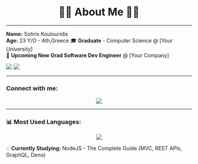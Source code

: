 <h1 align="center">👨‍💻 About Me 👨‍💻</h1>

---

**Name:** Sotiris Koulouridis  
**Age:** 23 Y/O - Ath,Greece 
🎓 **Graduate** - Computer Science @ [Your University]  
💼 **Upcoming New Grad Software Dev Engineer** @ [Your Company]

<span>
  <img src="https://img.shields.io/badge/-[Your University Abbr.]-grey?style=for-the-badge" />
  <img src="https://img.shields.io/badge/-[Your Department or Field]-red?style=for-the-badge" />
</span>

---
### Connect with me:
<p align="center">
  <a href="www.linkedin.com/in/sotiriskoulouridis-2129a9334" target="_blank">
    <img src="https://img.shields.io/badge/-LinkedIn-blue?style=for-the-badge&logo=linkedin" />
  </a>
</p>

---

### 📊 Most Used Languages:
<p align="center">
  <img src="https://github-readme-stats.vercel.app/api/top-langs/?username=koulsotiris&langs_count=8&layout=compact&theme=dark" />
</p>

💡 **Currently Studying:**  NodeJS - The Complete Guide (MVC, REST APIs, GraphQL, Deno)
  

